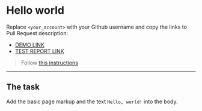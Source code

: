 # Hello world
Replace `<your_account>` with your Github username and copy the links to Pull Request description:
- [DEMO LINK](https://hsromnc.github.io/layout_hello-world/)
- [TEST REPORT LINK](https://hsromnc.github.io/layout_hello-world/report/html_report/)

> Follow [this instructions](https://mate-academy.github.io/layout_task-guideline/#how-to-solve-the-layout-tasks-on-github)
___

## The task
Add the basic page markup and the text `Hello, world!` into the body.
